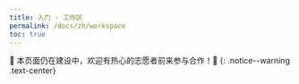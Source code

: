 ```yaml
---
title: 入门 - 工作区
permalink: /docs/zh/workspace
toc: true
---
```


🚧 本页面仍在建设中，欢迎有热心的志愿者前来参与合作！🚧
{: .notice--warning .text-center}

